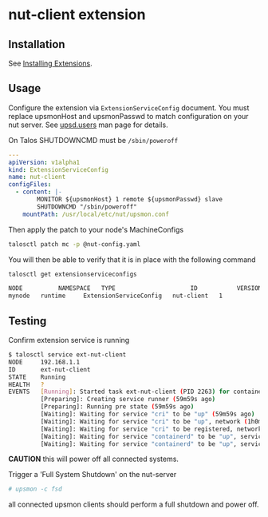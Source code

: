 # nut-client extension

## Installation

See [Installing Extensions](https://github.com/siderolabs/extensions#installing-extensions).

## Usage

Configure the extension via `ExtensionServiceConfig` document.
You must replace upsmonHost and upsmonPasswd to match configuration on your nut server.
See [upsd.users](https://networkupstools.org/docs/man/upsd.users.html) man page for details.

On Talos SHUTDOWNCMD must be `/sbin/poweroff`

```yaml
---
apiVersion: v1alpha1
kind: ExtensionServiceConfig
name: nut-client
configFiles:
  - content: |-
        MONITOR ${upsmonHost} 1 remote ${upsmonPasswd} slave
        SHUTDOWNCMD "/sbin/poweroff"
    mountPath: /usr/local/etc/nut/upsmon.conf
```

Then apply the patch to your node's MachineConfigs
```bash
talosctl patch mc -p @nut-config.yaml
```

You will then be able to verify that it is in place with the following command
```bash
talosctl get extensionserviceconfigs

NODE          NAMESPACE   TYPE                     ID           VERSION
mynode   runtime     ExtensionServiceConfig   nut-client   1
```

## Testing

Confirm extension service is running

```bash
$ talosctl service ext-nut-client
NODE     192.168.1.1
ID       ext-nut-client
STATE    Running
HEALTH   ?
EVENTS   [Running]: Started task ext-nut-client (PID 2263) for container ext-nut-client (59m59s ago)
         [Preparing]: Creating service runner (59m59s ago)
         [Preparing]: Running pre state (59m59s ago)
         [Waiting]: Waiting for service "cri" to be "up" (59m59s ago)
         [Waiting]: Waiting for service "cri" to be "up", network (1h0m0s ago)
         [Waiting]: Waiting for service "cri" to be registered, network (1h0m1s ago)
         [Waiting]: Waiting for service "containerd" to be "up", service "cri" to be registered, network (1h0m2s ago)
         [Waiting]: Waiting for service "containerd" to be "up", service "cri" to be "up", network (1h0m3s ago)
```

**CAUTION** this will power off all connected systems.

Trigger a 'Full System Shutdown' on the nut-server

```bash
# upsmon -c fsd
```

all connected upsmon clients should perform a full shutdown and power off.
